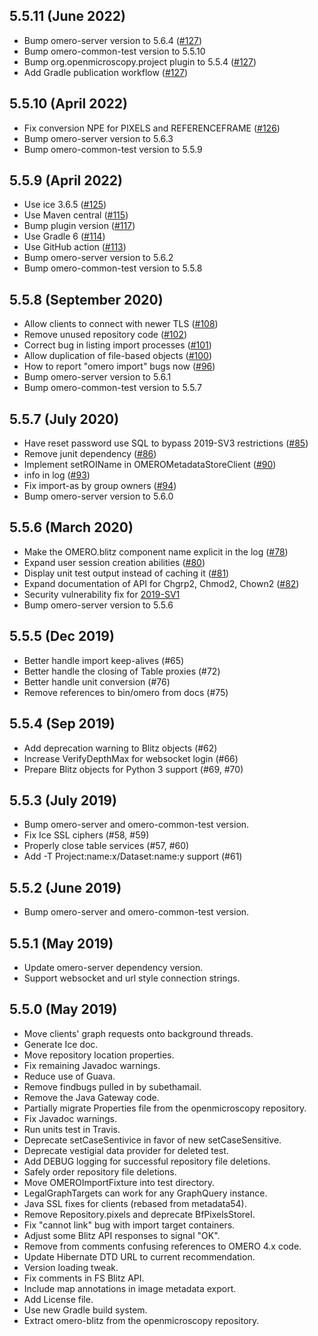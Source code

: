5.5.11 (June 2022)
------------------

- Bump omero-server version to 5.6.4 ([#127](https://github.com/ome/omero-blitz/pull/127))
- Bump omero-common-test version to 5.5.10
- Bump org.openmicroscopy.project plugin to 5.5.4 ([#127](https://github.com/ome/omero-blitz/pull/127))
- Add Gradle publication workflow ([#127](https://github.com/ome/omero-blitz/pull/127))

5.5.10 (April 2022)
------------------

- Fix conversion NPE for PIXELS and REFERENCEFRAME ([#126](https://github.com/ome/omero-blitz/pull/126))
- Bump omero-server version to 5.6.3
- Bump omero-common-test version to 5.5.9

5.5.9 (April 2022)
------------------

- Use ice 3.6.5 ([#125](https://github.com/ome/omero-blitz/pull/125))
- Use Maven central ([#115](https://github.com/ome/omero-blitz/pull/115))
- Bump plugin version ([#117](https://github.com/ome/omero-blitz/pull/117))
- Use Gradle 6 ([#114](https://github.com/ome/omero-blitz/pull/114))
- Use GitHub action ([#113](https://github.com/ome/omero-blitz/pull/113))
- Bump omero-server version to 5.6.2
- Bump omero-common-test version to 5.5.8

5.5.8 (September 2020)
----------------------

- Allow clients to connect with newer TLS ([#108](https://github.com/ome/omero-blitz/pull/108))
- Remove unused repository code ([#102](https://github.com/ome/omero-blitz/pull/102))
- Correct bug in listing import processes ([#101](https://github.com/ome/omero-blitz/pull/101))
- Allow duplication of file-based objects ([#100](https://github.com/ome/omero-blitz/pull/100))
- How to report "omero import" bugs now ([#96](https://github.com/ome/omero-blitz/pull/96))
- Bump omero-server version to 5.6.1
- Bump omero-common-test version to 5.5.7

5.5.7 (July 2020)
-----------------

- Have reset password use SQL to bypass 2019-SV3 restrictions ([#85](https://github.com/ome/omero-blitz/pull/85))
- Remove junit dependency ([#86](https://github.com/ome/omero-blitz/pull/86))
- Implement setROIName in OMEROMetadataStoreClient ([#90](https://github.com/ome/omero-blitz/pull/90))
- info in log ([#93](https://github.com/ome/omero-blitz/pull/93))
- Fix import-as by group owners ([#94](https://github.com/ome/omero-blitz/pull/94))
- Bump omero-server version to 5.6.0

5.5.6 (March 2020)
------------------

- Make the OMERO.blitz component name explicit in the log
  ([#78](https://github.com/ome/omero-blitz/pull/78))
- Expand user session creation abilities
  ([#80](https://github.com/ome/omero-blitz/pull/80))
- Display unit test output instead of caching it
  ([#81](https://github.com/ome/omero-blitz/pull/81))
- Expand documentation of API for Chgrp2, Chmod2, Chown2
  ([#82](https://github.com/ome/omero-blitz/pull/82))
- Security vulnerability fix for
  [2019-SV1](https://www.openmicroscopy.org/security/advisories/2019-SV1-reader-used-files/)
- Bump omero-server version to 5.5.6

5.5.5 (Dec 2019)
----------------

- Better handle import keep-alives (#65)
- Better handle the closing of Table proxies (#72)
- Better handle unit conversion (#76)
- Remove references to bin/omero from docs (#75)

5.5.4 (Sep 2019)
----------------

- Add deprecation warning to Blitz objects (#62)
- Increase VerifyDepthMax for websocket login (#66)
- Prepare Blitz objects for Python 3 support (#69, #70)

5.5.3 (July 2019)
-----------------

- Bump omero-server and omero-common-test version.
- Fix Ice SSL ciphers (#58, #59)
- Properly close table services (#57, #60)
- Add -T Project:name:x/Dataset:name:y support (#61)

5.5.2 (June 2019)
-----------------

- Bump omero-server and omero-common-test version.

5.5.1 (May 2019)
----------------

- Update omero-server dependency version.
- Support websocket and url style connection strings.

5.5.0 (May 2019)
----------------

- Move clients' graph requests onto background threads.
- Generate Ice doc.
- Move repository location properties.
- Fix remaining Javadoc warnings.
- Reduce use of Guava.
- Remove findbugs pulled in by subethamail.
- Remove the Java Gateway code.
- Partially migrate Properties file from the openmicroscopy repository.
- Fix Javadoc warnings.
- Run units test in Travis.
- Deprecate setCaseSentivice in favor of new setCaseSensitive.
- Deprecate vestigial data provider for deleted test.
- Add DEBUG logging for successful repository file deletions.
- Safely order repository file deletions.
- Move OMEROImportFixture into test directory.
- LegalGraphTargets can work for any GraphQuery instance.
- Java SSL fixes for clients (rebased from metadata54).
- Remove Repository.pixels and deprecate BfPixelsStoreI.
- Fix "cannot link" bug with import target containers.
- Adjust some Blitz API responses to signal "OK".
- Remove from comments confusing references to OMERO 4.x code.
- Update Hibernate DTD URL to current recommendation.
- Version loading tweak.
- Fix comments in FS Blitz API.
- Include map annotations in image metadata export.
- Add License file.
- Use new Gradle build system.
- Extract omero-blitz from the openmicroscopy repository.
